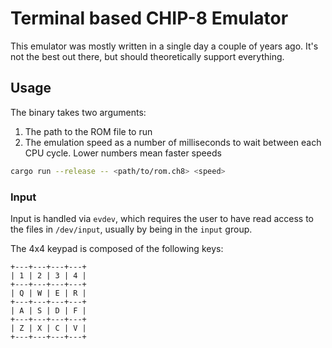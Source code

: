 # Terminal based CHIP-8 Emulator

This emulator was mostly written in a single day a couple of years ago. It's not
the best out there, but should theoretically support everything.

## Usage

The binary takes two arguments:

1. The path to the ROM file to run
2. The emulation speed as a number of milliseconds to wait between each CPU
   cycle. Lower numbers mean faster speeds

```bash
cargo run --release -- <path/to/rom.ch8> <speed>
```

### Input

Input is handled via `evdev`, which requires the user to have read access to the
files in `/dev/input`, usually by being in the `input` group.

The 4x4 keypad is composed of the following keys:

```
+---+---+---+---+
| 1 | 2 | 3 | 4 |
+---+---+---+---+
| Q | W | E | R |
+---+---+---+---+
| A | S | D | F |
+---+---+---+---+
| Z | X | C | V |
+---+---+---+---+
```
